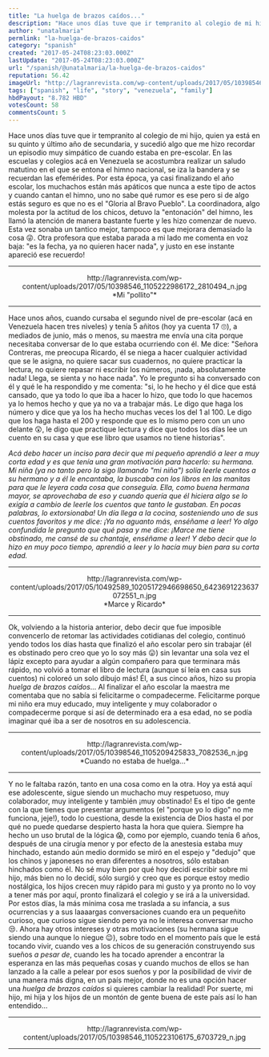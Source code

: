 ```yaml
---
title: "La huelga de brazos caídos..."
description: "Hace unos días tuve que ir tempranito al colegio de mi hijo, quien ya está en su quinto y último año de secundaria, y sucedió algo que me hizo recorda..."
author: "unatalmaria"
permlink: "la-huelga-de-brazos-caidos"
category: "spanish"
created: "2017-05-24T08:23:03.000Z"
lastUpdate: "2017-05-24T08:23:03.000Z"
url: "/spanish/@unatalmaria/la-huelga-de-brazos-caidos"
reputation: 56.42
imageUrl: "http://lagranrevista.com/wp-content/uploads/2017/05/10398546_1105222986172_2810494_n.jpg"
tags: ["spanish", "life", "story", "venezuela", "family"]
hbdPayout: "8.782 HBD"
votesCount: 58
commentsCount: 5
---
```


Hace unos días tuve que ir tempranito al colegio de mi hijo, quien ya está en su quinto y último año de secundaria, y sucedió algo que me hizo recordar un episodio muy simpático de cuando estaba en pre-escolar.
En las escuelas y colegios acá en Venezuela se acostumbra realizar un saludo matutino en el que se entona el himno nacional, se iza la bandera y se recuerdan las efemérides. Por esta época, ya casi finalizando el año escolar, los muchachos están más apáticos que nunca a este tipo de actos y cuando cantan el himno, uno no sabe qué rumor es ese pero si de algo estás seguro es que no es el "Gloria al Bravo Pueblo".  La coordinadora, algo molesta por la actitud de los chicos, detuvo la "entonación" del himno, les llamó la atención de manera bastante fuerte y les hizo comenzar de nuevo. Esta vez sonaba un tantico mejor, tampoco es que mejorara demasiado la cosa 😜. Otra profesora que estaba parada a mi lado me comenta en voz baja: "es la fecha, ya no quieren hacer nada", y justo en ese instante apareció ese recuerdo!
<hr>

<center>http://lagranrevista.com/wp-content/uploads/2017/05/10398546_1105222986172_2810494_n.jpg</center>
<center>*Mi "pollito"*</center>

<hr>
Hace unos años, cuando cursaba el segundo nivel de pre-escolar (acá en Venezuela hacen tres niveles) y tenía 5 añitos (hoy ya cuenta 17 🙄), a mediados de junio, más o menos,  su maestra me envía una cita porque necesitaba conversar de lo que estaba ocurriendo con él. Me dice: "Señora Contreras, me preocupa Ricardo, él se niega a hacer cualquier actividad que se le asigna, no quiere sacar sus cuadernos, no quiere practicar la lectura, no quiere repasar ni escribir los números, ¡nada, absolutamente nada! Llega, se sienta y no hace nada". Yo le pregunto si ha conversado con él y qué le ha respondido y me comenta: "si, lo he hecho y él dice que está cansado, que ya todo lo que iba a hacer lo hizo, que todo lo que hacemos ya lo hemos hecho y que ya no va a trabajar más. Le digo que haga los número y dice que ya los ha hecho muchas veces los del 1 al 100. Le digo que los haga hasta el 200 y responde que es lo mismo pero con un uno delante 😲, le digo que practique lectura y dice que todos los días lee un cuento en su casa y que ese libro que usamos no tiene historias".

*Acá debo hacer un inciso para decir que mi pequeño aprendió a leer a muy corta edad y es que tenía una gran motivación para hacerlo: su hermana. Mi niña (ya no tanto pero la sigo llamando "mi niña") solía leerle cuentos a su hermano y a él le encantaba, la buscaba con los libros en las manitas para que le leyera cada cosa que conseguía. Ella, como buena hermana mayor, se aprovechaba de eso y cuando quería que él hiciera algo se lo exigía a cambio de leerle los cuentos que tanto le gustaban. En pocas palabras, lo extorsionaba! Un día llega a la cocina, sosteniendo uno de sus cuentos favoritos y me dice: ¡Ya no aguanto más, enséñame a leer! Yo algo confundida le pregunto que qué pasa y me dice: ¡Marce me tiene obstinado, me cansé de su chantaje, enséñame a leer! Y debo decir que lo hizo en muy poco tiempo, aprendió a leer y lo hacía muy bien para su corta edad.* 
<hr>

<center>http://lagranrevista.com/wp-content/uploads/2017/05/10492589_10205172946698650_6423691223637072551_n.jpg</center>
<center>*Marce y Ricardo*</center>

<hr>

Ok, volviendo a la historia anterior, debo decir que fue imposible convencerlo de retomar las actividades cotidianas del colegio, continuó yendo todos los días hasta que finalizó el año escolar pero sin trabajar (él es obstinado pero creo que yo lo soy más 😛) sin levantar una sola vez el lápiz excepto para ayudar a algún compañero para que terminara más rápido, no volvió a tomar el libro de lectura (aunque sí leía en casa sus cuentos) ni coloreó un solo dibujo más! Él, a sus cinco años, hizo su propia *huelga de brazos caídos*...
Al finalizar el año escolar la maestra me comentaba que no sabía si felicitarme o compadecerme. Felicitarme porque mi niño era muy educado, muy inteligente y muy colaborador o compadecerme porque si así de determinado era a esa edad, no se podía imaginar qué iba a ser de nosotros en su adolescencia.
<hr>


<center>http://lagranrevista.com/wp-content/uploads/2017/05/10398546_1105209425833_7082536_n.jpg</center>
<center>*Cuando no estaba de huelga...*</center>

<hr>

Y no le faltaba razón, tanto en una cosa como en la otra. Hoy ya está aquí ese adolescente, sigue siendo un muchacho muy respetuoso, muy colaborador, muy inteligente y también ¡muy obstinado! Es el tipo de gente con la que tienes que presentar argumentos (el "porque yo lo digo" no me funciona, jeje!), todo lo cuestiona, desde la existencia de Dios hasta el por qué no puede quedarse despierto hasta la hora que quiera. Siempre ha hecho un uso brutal de la lógica 😱, como por ejemplo, cuando tenía 6 años, después de una cirugía menor y por efecto de la anestesia estaba muy hinchado, estando aún medio dormido  se miró en el espejo y "dedujo" que los chinos y japoneses no eran diferentes a nosotros, sólo estaban hinchados como él.
No sé muy bien por qué hoy decidí escribir sobre mi hijo, más bien no lo decidí, sólo surgió y creo que es porque estoy medio nostálgica, los hijos crecen muy rápido para mi gusto y ya pronto no lo voy a tener más por aquí, pronto finalizará el colegio y se irá a la universidad. Por estos días, la más mínima cosa me traslada a su infancia, a sus ocurrencias y a sus laaaargas conversaciones cuando era un pequeñito curioso, que curioso sigue siendo pero ya no le interesa conversar mucho 😒. 
Ahora hay otros intereses y otras motivaciones (su hermana sigue siendo una aunque lo niegue 😉), sobre todo en el momento país que le está tocando vivir, cuando ves a los chicos de su generación construyendo sus sueños *a pesar de*, cuando les ha tocado aprender a encontrar la esperanza en las más pequeñas cosas y cuando muchos de ellos se han lanzado a la calle a pelear por esos sueños y por la posibilidad de vivir de una manera más digna, en un país mejor, donde no es una opción  hacer una *huelga de brazos caídos* si quieres cambiar la realidad!
Por suerte, mi hijo, mi hija y los hijos de un montón de gente buena de este país así lo han entendido...
<hr>

<center>http://lagranrevista.com/wp-content/uploads/2017/05/10398546_1105223106175_6703729_n.jpg</center>

<hr>